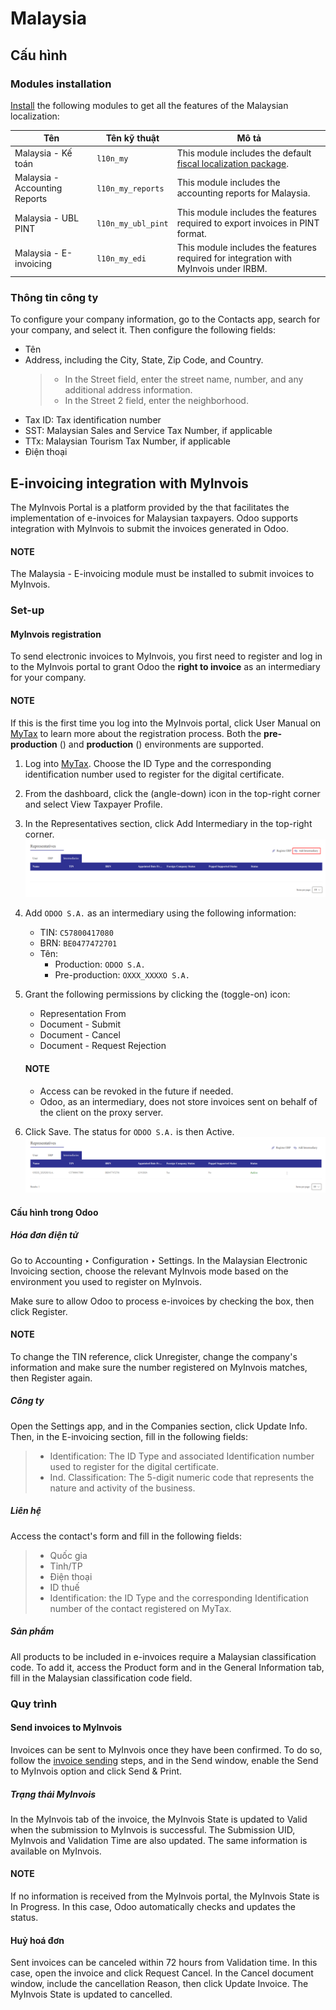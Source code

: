 # Malaysia

<a id="malaysia-configuration"></a>

## Cấu hình

<a id="malaysia-configuration-modules"></a>

### Modules installation

[Install](../../general/apps_modules.md#general-install) the following modules to get all the features of the Malaysian
localization:

| Tên                           | Tên kỹ thuật       | Mô tả                                                                                                                         |
|-------------------------------|--------------------|-------------------------------------------------------------------------------------------------------------------------------|
| Malaysia - Kế toán            | `l10n_my`          | This module includes the default<br/>[fiscal localization package](../fiscal_localizations.md#fiscal-localizations-packages). |
| Malaysia - Accounting Reports | `l10n_my_reports`  | This module includes the accounting reports for Malaysia.                                                                     |
| Malaysia - UBL PINT           | `l10n_my_ubl_pint` | This module includes the features required to export invoices in PINT format.                                                 |
| Malaysia - E-invoicing        | `l10n_my_edi`      | This module includes the features required for integration with MyInvois under IRBM.                                          |

<a id="malaysia-configuration-company"></a>

### Thông tin công ty

To configure your company information, go to the Contacts app, search for your company,
and select it. Then configure the following fields:

- Tên
- Address, including the City, State, Zip Code,
  and Country.
  > - In the Street field, enter the street name, number, and any additional address
  >   information.
  > - In the Street 2 field, enter the neighborhood.
- Tax ID: Tax identification number
- SST: Malaysian Sales and Service Tax Number, if applicable
- TTx: Malaysian Tourism Tax Number, if applicable
- Điện thoại

<a id="malaysia-myinvois"></a>

## E-invoicing integration with MyInvois

The MyInvois Portal is a platform provided by the 
that facilitates the implementation of e-invoices for Malaysian taxpayers.
Odoo supports integration with MyInvois to submit the invoices generated in Odoo.

#### NOTE
The Malaysia - E-invoicing module must be installed to submit invoices to MyInvois.

<a id="malaysia-myinvois-setup"></a>

### Set-up

<a id="malaysia-myinvois-setup-registration"></a>

#### MyInvois registration

To send electronic invoices to MyInvois, you first need to register and log in to the MyInvois
portal to grant Odoo the **right to invoice** as an intermediary for your company.

#### NOTE
If this is the first time you log into the MyInvois portal, click User Manual on
[MyTax](https://mytax.hasil.gov.my) to learn more about the registration process. Both the **pre-production** () and
**production** ()
environments are supported.

1. Log into [MyTax](https://mytax.hasil.gov.my). Choose the ID Type and the corresponding
   identification number used to register for the digital certificate.
2. From the dashboard, click the <i class="fa fa-angle-down"></i> (angle-down) icon in the
   top-right corner and select View Taxpayer Profile.
3. In the Representatives section, click Add Intermediary in the top-right
   corner.
   ![MyInvois add intermediary](../../../_images/myinvois-add-intermediary.png)
4. Add `ODOO S.A.` as an intermediary using the following information:
   - TIN: `C57800417080`
   - BRN: `BE0477472701`
   - Tên:
     - Production: `ODOO S.A.`
     - Pre-production: `OXXX_XXXXO S.A.`
5. Grant the following permissions by clicking the <i class="fa fa-toggle-on"></i> (toggle-on)
   icon:
   - Representation From
   - Document - Submit
   - Document - Cancel
   - Document - Request Rejection

   #### NOTE
   - Access can be revoked in the future if needed.
   - Odoo, as an intermediary, does not store invoices sent on behalf of the client on the proxy
     server.
6. Click Save. The status for `ODOO S.A.` is then Active.
   ![MyInvois status active](../../../_images/myinvois-intermediary-active.png)

<a id="malaysia-myinvois-setup-odoo"></a>

#### Cấu hình trong Odoo

<a id="malaysia-myinvois-setup-odoo-einvoicing"></a>

##### Hóa đơn điện tử

Go to Accounting ‣ Configuration ‣ Settings. In the
Malaysian Electronic Invoicing section, choose the relevant MyInvois mode
based on the environment you used to register on MyInvois.

Make sure to allow Odoo to process e-invoices by checking the box, then click Register.

#### NOTE
To change the TIN reference, click Unregister, change the company's information and
make sure the number registered on MyInvois matches, then Register again.

<a id="malaysia-myinvois-setup-odoo-company"></a>

##### Công ty

Open the Settings app, and in the Companies section, click Update Info. Then,
in the E-invoicing section, fill in the following fields:

> - Identification: The ID Type and associated Identification
>   number used to register for the digital certificate.
> - Ind. Classification: The 5-digit numeric code that represents the nature and
>   activity of the business.

##### Liên hệ

Access the contact's form and fill in the following fields:

> - Quốc gia
> - Tỉnh/TP
> - Điện thoại
> - ID thuế
> - Identification: the ID Type and the corresponding
>   Identification number of the contact registered on MyTax.

<a id="malaysia-myinvois-setup-odoo-product"></a>

##### Sản phẩm

All products to be included in e-invoices require a Malaysian classification code. To add it,
access the Product form and in the General Information tab, fill in the
Malaysian classification code field.

<a id="malaysia-myinvois-workflow"></a>

### Quy trình

<a id="malaysia-myinvois-workflow-sending"></a>

#### Send invoices to MyInvois

Invoices can be sent to MyInvois once they have been confirmed. To do so, follow the
[invoice sending](../accounting/customer_invoices.md#accounting-invoice-sending) steps, and in the Send window,
enable the Send to MyInvois option and click Send & Print.

<a id="malaysia-myinvois-workflow-sending-status"></a>

##### Trạng thái MyInvois

In the MyInvois tab of the invoice, the MyInvois State is updated to
Valid when the submission to MyInvois is successful. The Submission UID,
MyInvois and Validation Time are also updated.
The same information is available on MyInvois.

#### NOTE
If no information is received from the MyInvois portal, the MyInvois State is
In Progress. In this case, Odoo automatically checks and updates the status.

<a id="malaysia-myinvois-workflow-cancellation"></a>

#### Huỷ hoá đơn

Sent invoices can be canceled within 72 hours from Validation time. In this case, open
the invoice and click Request Cancel. In the Cancel document window, include
the cancellation Reason, then click Update Invoice. The
MyInvois State is updated to cancelled.
